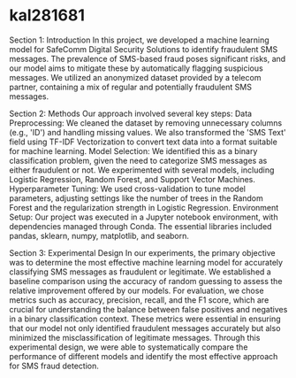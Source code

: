 # kal281681

Section 1: Introduction
In this project, we developed a machine learning model for SafeComm Digital Security Solutions to identify fraudulent SMS messages. The prevalence of SMS-based fraud poses significant risks, and our model aims to mitigate these by automatically flagging suspicious messages. We utilized an anonymized dataset provided by a telecom partner, containing a mix of regular and potentially fraudulent SMS messages.

Section 2: Methods
Our approach involved several key steps:
Data Preprocessing: We cleaned the dataset by removing unnecessary columns (e.g., 'ID') and handling missing values. We also transformed the 'SMS Text' field using TF-IDF Vectorization to convert text data into a format suitable for machine learning.
Model Selection: We identified this as a binary classification problem, given the need to categorize SMS messages as either fraudulent or not. We experimented with several models, including Logistic Regression, Random Forest, and Support Vector Machines.
Hyperparameter Tuning: We used cross-validation to tune model parameters, adjusting settings like the number of trees in the Random Forest and the regularization strength in Logistic Regression.
Environment Setup: Our project was executed in a Jupyter notebook environment, with dependencies managed through Conda. The essential libraries included pandas, sklearn, numpy, matplotlib, and seaborn.

Section 3: Experimental Design
In our experiments, the primary objective was to determine the most effective machine learning model for accurately classifying SMS messages as fraudulent or legitimate. We established a baseline comparison using the accuracy of random guessing to assess the relative improvement offered by our models. For evaluation, we chose metrics such as accuracy, precision, recall, and the F1 score, which are crucial for understanding the balance between false positives and negatives in a binary classification context. These metrics were essential in ensuring that our model not only identified fraudulent messages accurately but also minimized the misclassification of legitimate messages. Through this experimental design, we were able to systematically compare the performance of different models and identify the most effective approach for SMS fraud detection.
